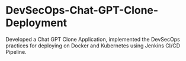 # DevSecOps-Chat-GPT-Clone-Deployment

Developed a Chat GPT Clone Application, implemented the DevSecOps practices for deploying on Docker and Kubernetes using Jenkins CI/CD Pipeline.
